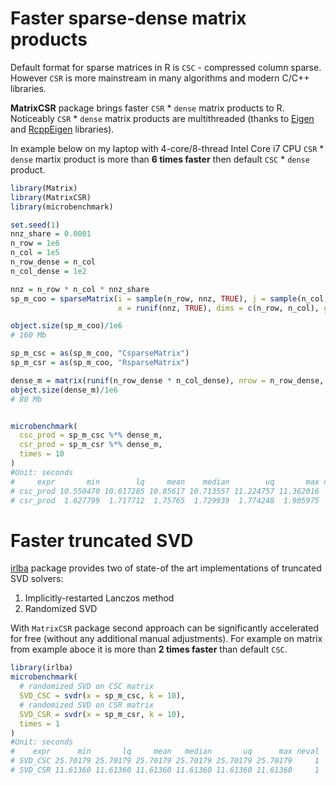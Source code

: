 # Faster sparse-dense matrix products

Default format for sparse matrices in R is `CSC` - compressed column sparse. However `CSR` is more mainstream in many algorithms and modern C/C++ libraries.

**MatrixCSR** package brings faster `CSR` * `dense` matrix products to R. Noticeably `CSR` * `dense` matrix products are multithreaded (thanks to [Eigen](http://eigen.tuxfamily.org/index.php?title=Main_Page) and [RcppEigen](https://github.com/RcppCore/RcppEigen) libraries).

In example below on my laptop with 4-core/8-thread Intel Core i7 CPU `CSR` * `dense` martix product is more than **6 times faster** then default `CSC` *  `dense` product.

```r
library(Matrix)
library(MatrixCSR)
library(microbenchmark)

set.seed(1)
nnz_share = 0.0001
n_row = 1e6
n_col = 1e5
n_row_dense = n_col
n_col_dense = 1e2

nnz = n_row * n_col * nnz_share
sp_m_coo = sparseMatrix(i = sample(n_row, nnz, TRUE), j = sample(n_col, nnz, TRUE), 
                        x = runif(nnz, TRUE), dims = c(n_row, n_col), giveCsparse = FALSE)

object.size(sp_m_coo)/1e6
# 160 Mb

sp_m_csc = as(sp_m_coo, "CsparseMatrix")
sp_m_csr = as(sp_m_coo, "RsparseMatrix")

dense_m = matrix(runif(n_row_dense * n_col_dense), nrow = n_row_dense, ncol = n_col_dense)
object.size(dense_m)/1e6
# 80 Mb


microbenchmark(
  csc_prod = sp_m_csc %*% dense_m, 
  csr_prod = sp_m_csr %*% dense_m, 
  times = 10
)
#Unit: seconds
#     expr       min        lq     mean    median        uq       max neval
# csc_prod 10.550470 10.617285 10.85617 10.713557 11.224757 11.362016    10
# csr_prod  1.627799  1.717712  1.75765  1.729939  1.774248  1.905975    10
```

# Faster truncated SVD

[irlba](https://github.com/bwlewis/irlba) package provides two of state-of the art implementations of truncated SVD solvers:

1. Implicitly-restarted Lanczos method
1. Randomized SVD

With `MatrixCSR` package second approach can be significantly accelerated for free (without any additional manual adjustments). For example on matrix from example aboce it is more than **2 times faster** than default `CSC`.

```r
library(irlba)
microbenchmark(
  # randomized SVD on CSC matrix
  SVD_CSC = svdr(x = sp_m_csc, k = 10),
  # randomized SVD on CSR matrix
  SVD_CSR = svdr(x = sp_m_csr, k = 10),
  times = 1
)
#Unit: seconds
#    expr      min       lq     mean   median       uq      max neval
# SVD_CSC 25.70179 25.70179 25.70179 25.70179 25.70179 25.70179     1
# SVD_CSR 11.61360 11.61360 11.61360 11.61360 11.61360 11.61360     1
```